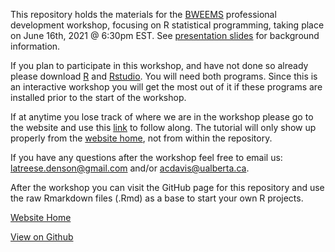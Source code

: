 This repository holds the materials for the [BWEEMS](https://www.bweems.org/) professional development workshop, focusing on R statistical programming, taking place on June 16th, 2021 @ 6:30pm EST. See [presentation slides](workshop_intro.pdf) for background information.

If you plan to participate in this workshop, and have not done so already please download [R](https://cran.r-project.org/mirrors.html) and [Rstudio](https://www.rstudio.com/products/rstudio/). You will need both programs. Since this is an interactive workshop you will get the most out of it if these programs are installed prior to the start of the workshop.

If at anytime you lose track of where we are in the workshop please go to the website and use this [link](DataToMaps.html) to follow along. The tutorial will only show up properly from the [website home](https://OfficialBweems.github.io/DirtyData-CleanMaps/), not from within the repository.

If you have any questions after the workshop feel free to email us: latreese.denson@gmail.com and/or
acdavis@ualberta.ca. 

After the workshop you can visit the GitHub page for this repository and use the raw Rmarkdown files (.Rmd) as a base to start your own R projects.

[Website Home](https://OfficialBweems.github.io/DirtyData-CleanMaps/)

[View on Github](https://github.com/OfficialBweems/DirtyData-CleanMaps/)
